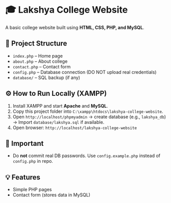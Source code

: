 # 🎓 Lakshya College Website

A basic college website built using **HTML, CSS, PHP, and MySQL**.

## 📁 Project Structure
- `index.php` – Home page
- `about.php` – About college
- `contact.php` – Contact form
- `config.php` – Database connection (DO NOT upload real credentials)
- `database/` – SQL backup (if any)

## ⚙️ How to Run Locally (XAMPP)
1. Install XAMPP and start **Apache** and **MySQL**.
2. Copy this project folder into `C:\xampp\htdocs\lakshya-college-website`.
3. Open `http://localhost/phpmyadmin` → create database (e.g., `lakshya_db`) → Import `database/lakshya.sql` if available.
4. Open browser: `http://localhost/lakshya-college-website`

## 🔐 Important
- Do **not** commit real DB passwords. Use `config.example.php` instead of `config.php` in repo.

## 💡 Features
- Simple PHP pages
- Contact form (stores data in MySQL)

